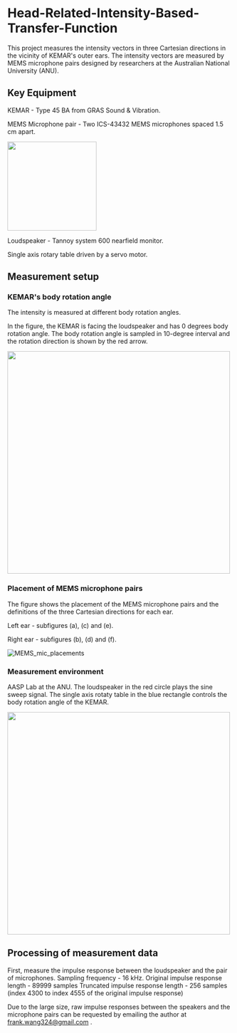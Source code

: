 # Head-Related-Intensity-Based-Transfer-Function

This project measures the intensity vectors in three Cartesian directions in the vicinity of KEMAR's outer ears. The intensity vectors are measured by MEMS microphone pairs designed by researchers at the Australian National University (ANU).

## Key Equipment

KEMAR - Type 45 BA from GRAS Sound & Vibration.

MEMS Microphone pair - Two ICS-43432 MEMS microphones spaced 1.5 cm apart. 

<img src="https://github.com/FJWang01/Head-Related-Intensity-Based-Transfer-Function/assets/123141141/0bedb1cb-8495-4c09-9b5a-8f4769235264" width="200">

Loudspeaker - Tannoy system 600 nearfield monitor. 

Single axis rotary table driven by a servo motor. 

## Measurement setup 

### KEMAR's body rotation angle

The intensity is measured at different body rotation angles. 

In the figure, the KEMAR is facing the loudspeaker and has 0 degrees body rotation angle. The body rotation angle is sampled in 10-degree interval and the rotation direction is shown by the red arrow. 

<img src = "https://github.com/FJWang01/Head-Related-Intensity-Based-Transfer-Function/assets/123141141/fadd39e1-1503-4e25-b671-594796c9b15e" width = "500">

### Placement of MEMS microphone pairs

The figure shows the placement of the MEMS microphone pairs and the definitions of the three Cartesian directions for each ear.

Left ear - subfigures (a), (c) and (e).

Right ear - subfigures (b), (d) and (f). 

![MEMS_mic_placements](https://github.com/FJWang01/Head-Related-Intensity-Based-Transfer-Function/assets/123141141/99369b70-00cb-4825-9935-6e691c883dae)

### Measurement environment
AASP Lab at the ANU. The loudspeaker in the red circle plays the sine sweep signal. The single axis rotaty table in the blue rectangle controls the body rotation angle of the KEMAR. 

<img src = "https://github.com/FJWang01/Head-Related-Intensity-Based-Transfer-Function/assets/123141141/7cebc3f7-46c0-4bcc-af12-4995c5536353" width = "500">

## Processing of measurement data
First, measure the impulse response between the loudspeaker and the pair of microphones. 
Sampling frequency - 16 kHz. 
Original impulse response length - 89999 samples
Truncated impulse response length - 256 samples (index 4300 to index 4555 of the original impulse response)

Due to the large size, raw impulse responses between the speakers and the microphone pairs can be requested by emailing the author at frank.wang324@gmail.com . 
